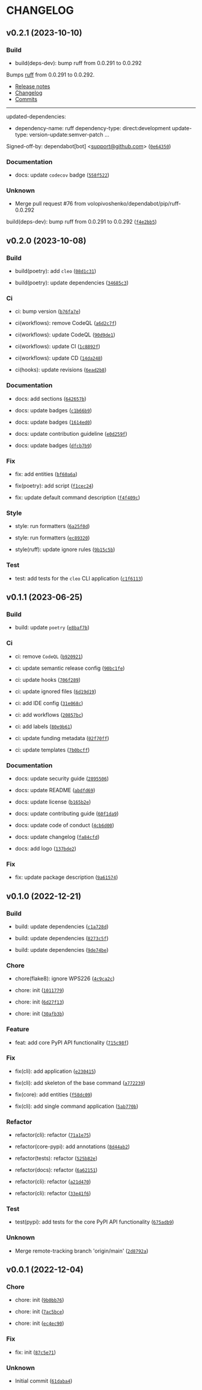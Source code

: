 # CHANGELOG



## v0.2.1 (2023-10-10)

### Build

* build(deps-dev): bump ruff from 0.0.291 to 0.0.292

Bumps [ruff](https://github.com/astral-sh/ruff) from 0.0.291 to 0.0.292.
- [Release notes](https://github.com/astral-sh/ruff/releases)
- [Changelog](https://github.com/astral-sh/ruff/blob/main/BREAKING_CHANGES.md)
- [Commits](https://github.com/astral-sh/ruff/compare/v0.0.291...v0.0.292)

---
updated-dependencies:
- dependency-name: ruff
  dependency-type: direct:development
  update-type: version-update:semver-patch
...

Signed-off-by: dependabot[bot] &lt;support@github.com&gt; ([`0e64350`](https://github.com/volopivoshenko/pypi-jump-to/commit/0e64350cdb10598dbf162dd61945760a1d71e345))

### Documentation

* docs: update `codecov` badge ([`558f522`](https://github.com/volopivoshenko/pypi-jump-to/commit/558f522b371d5ac0cfcb6a42949004674ea981aa))

### Unknown

* Merge pull request #76 from volopivoshenko/dependabot/pip/ruff-0.0.292

build(deps-dev): bump ruff from 0.0.291 to 0.0.292 ([`f4e2bb5`](https://github.com/volopivoshenko/pypi-jump-to/commit/f4e2bb5ac971cce3a2ee605e2fcd9d79d323f8e0))


## v0.2.0 (2023-10-08)

### Build

* build(poetry): add `cleo` ([`08d1c31`](https://github.com/volopivoshenko/pypi-jump-to/commit/08d1c317c08ad48896b028899c96ef7351ce3352))

* build(poetry): update dependencies ([`34685c3`](https://github.com/volopivoshenko/pypi-jump-to/commit/34685c3767705d8c8a1bdeea49c76bc27f0c07ca))

### Ci

* ci: bump version ([`b76fa7e`](https://github.com/volopivoshenko/pypi-jump-to/commit/b76fa7edd2ed81e22b8b971107f72cf51764ba98))

* ci(workflows): remove CodeQL ([`a6d2c7f`](https://github.com/volopivoshenko/pypi-jump-to/commit/a6d2c7f70065e089201e2abe3442a35e3e12f6dd))

* ci(workflows): update CodeQL ([`90d9de1`](https://github.com/volopivoshenko/pypi-jump-to/commit/90d9de1e6924ee27e55a6c15ec51969150ae2fc1))

* ci(workflows): update CI ([`1c8892f`](https://github.com/volopivoshenko/pypi-jump-to/commit/1c8892f3ff98c41aa613881dd91017fc3f635362))

* ci(workflows): update CD ([`14da248`](https://github.com/volopivoshenko/pypi-jump-to/commit/14da24821ff57649b9c9cc25f7d754a21542625b))

* ci(hooks): update revisions ([`6ead2b8`](https://github.com/volopivoshenko/pypi-jump-to/commit/6ead2b8017ff6d8ca5f5e9d7c3772663e391fd67))

### Documentation

* docs: add sections ([`642657b`](https://github.com/volopivoshenko/pypi-jump-to/commit/642657b2764df6ddf103e4c3734212a1f1c1ce8b))

* docs: update badges ([`c1b66b9`](https://github.com/volopivoshenko/pypi-jump-to/commit/c1b66b9165f56bf03867c3361b606f8314988d3c))

* docs: update badges ([`1614ed0`](https://github.com/volopivoshenko/pypi-jump-to/commit/1614ed0ad373139161818180c24f2189604f7a2f))

* docs: update contribution guideline ([`e0d259f`](https://github.com/volopivoshenko/pypi-jump-to/commit/e0d259fb7734be6aa5ccc528de1bf5d94aa5da1b))

* docs: update badges ([`dfcb7b9`](https://github.com/volopivoshenko/pypi-jump-to/commit/dfcb7b97096e5d8248a840acacb92baa377ab375))

### Fix

* fix: add entities ([`bf60a6a`](https://github.com/volopivoshenko/pypi-jump-to/commit/bf60a6aacf38298a2f2c60c590a60c8e789bf42b))

* fix(poetry): add script ([`f1cec24`](https://github.com/volopivoshenko/pypi-jump-to/commit/f1cec24d8aa93dbbd08f6b8603f4c3409a8d7ae8))

* fix: update default command description ([`f4f409c`](https://github.com/volopivoshenko/pypi-jump-to/commit/f4f409cc67c4328c2a95d613ff335c949f4e93a0))

### Style

* style: run formatters ([`6a25f0d`](https://github.com/volopivoshenko/pypi-jump-to/commit/6a25f0d939b2f2e9ad01dd8a381e455bb1f35863))

* style: run formatters ([`ec89320`](https://github.com/volopivoshenko/pypi-jump-to/commit/ec8932093de7355d7ba2bd327b1a6ae861f11867))

* style(ruff): update ignore rules ([`9b15c5b`](https://github.com/volopivoshenko/pypi-jump-to/commit/9b15c5b24e351f9443a190d6b904c2e4a0f96ec7))

### Test

* test: add tests for the `cleo` CLI application ([`c1f6113`](https://github.com/volopivoshenko/pypi-jump-to/commit/c1f611347e211b9e7e26390114887eeec864ebac))


## v0.1.1 (2023-06-25)

### Build

* build: update `poetry` ([`e8baf7b`](https://github.com/volopivoshenko/pypi-jump-to/commit/e8baf7b3d2037a60289a7ee8fa3cb19c1416bd05))

### Ci

* ci: remove `CodeQL` ([`b920921`](https://github.com/volopivoshenko/pypi-jump-to/commit/b920921a30f5f315c53f04858242edb02b5463bf))

* ci: update semantic release config ([`90bc1fe`](https://github.com/volopivoshenko/pypi-jump-to/commit/90bc1fe8055a23f218cb4603a5ab8338a0fa2d89))

* ci: update hooks ([`706f289`](https://github.com/volopivoshenko/pypi-jump-to/commit/706f289f024272a135335a0accceb42a25203997))

* ci: update ignored files ([`6d19d19`](https://github.com/volopivoshenko/pypi-jump-to/commit/6d19d19a4eb4eba15806f3c4738d6a70e832560b))

* ci: add IDE config ([`31e068c`](https://github.com/volopivoshenko/pypi-jump-to/commit/31e068c8509d7c7aa5535f0387f0a4f0429df1a0))

* ci: add workflows ([`20857bc`](https://github.com/volopivoshenko/pypi-jump-to/commit/20857bc06be5663cceca267190a849c38c143db0))

* ci: add labels ([`80e9b61`](https://github.com/volopivoshenko/pypi-jump-to/commit/80e9b61f1321abc40b96db18ca79a3c4065eb844))

* ci: update funding metadata ([`02f70ff`](https://github.com/volopivoshenko/pypi-jump-to/commit/02f70ffe507a67767b4f844c6826db7ca6b70545))

* ci: update templates ([`7b0bcff`](https://github.com/volopivoshenko/pypi-jump-to/commit/7b0bcff6988b5d6b8471df0856169b23d7065583))

### Documentation

* docs: update security guide ([`2895506`](https://github.com/volopivoshenko/pypi-jump-to/commit/2895506456417e4799e1385ae90fc58a22fbf5c0))

* docs: update README ([`abdfd69`](https://github.com/volopivoshenko/pypi-jump-to/commit/abdfd69b60fa5c09fd0ba4272566f7f8f22d6efb))

* docs: update license ([`b165b2e`](https://github.com/volopivoshenko/pypi-jump-to/commit/b165b2e927fea4c9314dc3e08b697c0594ca879c))

* docs: update contributing guide ([`60f1da9`](https://github.com/volopivoshenko/pypi-jump-to/commit/60f1da960b035bdb11b0cc74a8df6ad7039273e7))

* docs: update code of conduct ([`4cb6d00`](https://github.com/volopivoshenko/pypi-jump-to/commit/4cb6d007027c27ff77c2113555c9b38a1d3b043a))

* docs: update changelog ([`fa84cfd`](https://github.com/volopivoshenko/pypi-jump-to/commit/fa84cfd6cfa774cb618c8635e96bb27591c7dfa4))

* docs: add logo ([`137bde2`](https://github.com/volopivoshenko/pypi-jump-to/commit/137bde233fa3c61d6eaed5a2291326e094c2e4db))

### Fix

* fix: update package description ([`9a61574`](https://github.com/volopivoshenko/pypi-jump-to/commit/9a61574a2b4f42a3b4e1611c9ece9dc287ad740a))


## v0.1.0 (2022-12-21)

### Build

* build: update dependencies ([`c1a728d`](https://github.com/volopivoshenko/pypi-jump-to/commit/c1a728df071a4592e41bc6f6f5eb0c49752ca9b1))

* build: update dependencies ([`8273c5f`](https://github.com/volopivoshenko/pypi-jump-to/commit/8273c5f56daa92b5880b0269484ad0d8e935e884))

* build: update dependencies ([`9de74be`](https://github.com/volopivoshenko/pypi-jump-to/commit/9de74be851b259c66fe2bec8688a1ba83328a1c5))

### Chore

* chore(flake8): ignore WPS226 ([`4c9ca2c`](https://github.com/volopivoshenko/pypi-jump-to/commit/4c9ca2cbe4b0770e553a024054837775d6c34ca5))

* chore: init ([`1011779`](https://github.com/volopivoshenko/pypi-jump-to/commit/1011779b21d4f29f419c64c820a93620a3e0c834))

* chore: init ([`6d27f13`](https://github.com/volopivoshenko/pypi-jump-to/commit/6d27f13ca4dab1de1bfd4608060ac63d1357c8b0))

* chore: init ([`30afb3b`](https://github.com/volopivoshenko/pypi-jump-to/commit/30afb3b3c17833790eaed197558d441f3023ab65))

### Feature

* feat: add core PyPI API functionality ([`715c98f`](https://github.com/volopivoshenko/pypi-jump-to/commit/715c98f176a507b1bb36d9fe3d947557b888a1e2))

### Fix

* fix(cli): add application ([`e230415`](https://github.com/volopivoshenko/pypi-jump-to/commit/e230415a817c45af3236e76ea15435468e1b90e7))

* fix(cli): add skeleton of the base command ([`a772239`](https://github.com/volopivoshenko/pypi-jump-to/commit/a7722397042818295c36fbf79a356ee150088fa2))

* fix(core): add entities ([`f58dc09`](https://github.com/volopivoshenko/pypi-jump-to/commit/f58dc094ea33b9890c944d8097e1f9a0b02b5110))

* fix(cli): add single command application ([`5ab770b`](https://github.com/volopivoshenko/pypi-jump-to/commit/5ab770ba6b54cfc22a600e209e5160b7c23fa69a))

### Refactor

* refactor(cli): refactor ([`71a1e75`](https://github.com/volopivoshenko/pypi-jump-to/commit/71a1e752a341a888cce0fca47c064d0005a96345))

* refactor(core-pypi): add annotations ([`8d44ab2`](https://github.com/volopivoshenko/pypi-jump-to/commit/8d44ab233dd69ba264e892e85a87b754fdf6f791))

* refactor(tests): refactor ([`525b82e`](https://github.com/volopivoshenko/pypi-jump-to/commit/525b82eb6d41f0cdd1b986250c0644f4e1b794d3))

* refactor(docs): refactor ([`6a62151`](https://github.com/volopivoshenko/pypi-jump-to/commit/6a62151050bc62724b64bce8ac6b804c0b42e545))

* refactor(cli): refactor ([`a21d470`](https://github.com/volopivoshenko/pypi-jump-to/commit/a21d470ff3d8ac716965fe12501d0fd8fdbf48c2))

* refactor(cli): refactor ([`33e41f6`](https://github.com/volopivoshenko/pypi-jump-to/commit/33e41f6bb1e54dbe7186bc53be449bc037b73734))

### Test

* test(pypi): add tests for the core PyPI API functionality ([`675adb9`](https://github.com/volopivoshenko/pypi-jump-to/commit/675adb929f4af21be4a7f8d913510b3bf5b0bd0b))

### Unknown

* Merge remote-tracking branch &#39;origin/main&#39; ([`2d8792a`](https://github.com/volopivoshenko/pypi-jump-to/commit/2d8792a3b3f5386d5337e5cbfea7f9d94586771e))


## v0.0.1 (2022-12-04)

### Chore

* chore: init ([`9b0bb76`](https://github.com/volopivoshenko/pypi-jump-to/commit/9b0bb760efa7aee382cc25804a5186bffb9db496))

* chore: init ([`7ac5bce`](https://github.com/volopivoshenko/pypi-jump-to/commit/7ac5bcec16856d4647c973c43974d0f3d70950eb))

* chore: init ([`ec4ec90`](https://github.com/volopivoshenko/pypi-jump-to/commit/ec4ec90ad24756aabc10cb146ba82112b4a198d4))

### Fix

* fix: init ([`87c5e71`](https://github.com/volopivoshenko/pypi-jump-to/commit/87c5e71be2c57d656e246717ddbd39b499b36db6))

### Unknown

* Initial commit ([`61daba4`](https://github.com/volopivoshenko/pypi-jump-to/commit/61daba45d0c16b9ed0eb369c5a41404520a11bb4))
